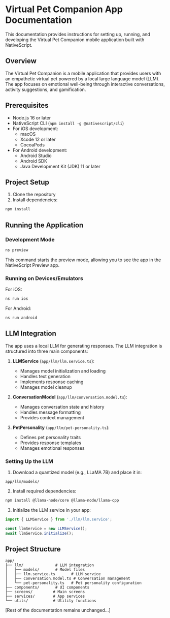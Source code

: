 # Virtual Pet Companion App Documentation

This documentation provides instructions for setting up, running, and developing the Virtual Pet Companion mobile application built with NativeScript.

## Overview

The Virtual Pet Companion is a mobile application that provides users with an empathetic virtual pet powered by a local large language model (LLM). The app focuses on emotional well-being through interactive conversations, activity suggestions, and gamification.

## Prerequisites

- Node.js 16 or later
- NativeScript CLI (`npm install -g @nativescript/cli`)
- For iOS development:
  - macOS
  - Xcode 12 or later
  - CocoaPods
- For Android development:
  - Android Studio
  - Android SDK
  - Java Development Kit (JDK) 11 or later

## Project Setup

1. Clone the repository
2. Install dependencies:
```bash
npm install
```

## Running the Application

### Development Mode
```bash
ns preview
```

This command starts the preview mode, allowing you to see the app in the NativeScript Preview app.

### Running on Devices/Emulators

For iOS:
```bash
ns run ios
```

For Android:
```bash
ns run android
```

## LLM Integration

The app uses a local LLM for generating responses. The LLM integration is structured into three main components:

1. **LLMService** (`app/llm/llm.service.ts`):
   - Manages model initialization and loading
   - Handles text generation
   - Implements response caching
   - Manages model cleanup

2. **ConversationModel** (`app/llm/conversation.model.ts`):
   - Manages conversation state and history
   - Handles message formatting
   - Provides context management

3. **PetPersonality** (`app/llm/pet-personality.ts`):
   - Defines pet personality traits
   - Provides response templates
   - Manages emotional responses

### Setting Up the LLM

1. Download a quantized model (e.g., LLaMA 7B) and place it in:
```
app/llm/models/
```

2. Install required dependencies:
```bash
npm install @llama-node/core @llama-node/llama-cpp
```

3. Initialize the LLM service in your app:
```typescript
import { LLMService } from './llm/llm.service';

const llmService = new LLMService();
await llmService.initialize();
```

## Project Structure

```
app/
├── llm/              # LLM integration
│   ├── models/       # Model files
│   ├── llm.service.ts       # LLM service
│   ├── conversation.model.ts # Conversation management
│   └── pet-personality.ts   # Pet personality configuration
├── components/       # UI components
├── screens/         # Main screens
├── services/        # App services
└── utils/           # Utility functions
```

[Rest of the documentation remains unchanged...]